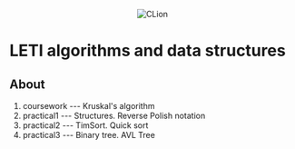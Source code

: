<p align = "center">
  <img alt="CLion" src="https://img.shields.io/badge/CLion-2023.2.1-green?style=plastic&logo=clion&logoColor=green&labelColor=black&color=grey">
</p>

# LETI algorithms and data structures

## About

1. coursework --- Kruskal's algorithm
2. practical1 --- Structures. Reverse Polish notation 
3. practical2 --- TimSort. Quick sort
4. practical3 --- Binary tree. AVL Tree
